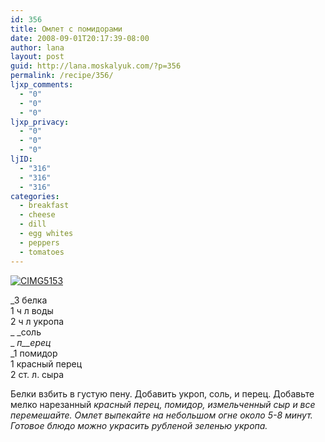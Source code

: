 ```yaml
---
id: 356
title: Омлет с помидорами
date: 2008-09-01T20:17:39-08:00
author: lana
layout: post
guid: http://lana.moskalyuk.com/?p=356
permalink: /recipe/356/
ljxp_comments:
  - "0"
  - "0"
  - "0"
ljxp_privacy:
  - "0"
  - "0"
  - "0"
ljID:
  - "316"
  - "316"
  - "316"
categories:
  - breakfast
  - cheese
  - dill
  - egg whites
  - peppers
  - tomatoes
---
```

<a class="flickr-image" title="CIMG5153" rel="flickr-mgr" href="http://www.flickr.com/photos/67405678@N00/2810602612/"><img class="flickr-large" longdesc="http://farm4.static.flickr.com/3270/2810602612_908b3bf4b1_o.jpg" src="http://farm4.static.flickr.com/3270/2810602612_0f028a926f.jpg" alt="CIMG5153" /></a>

_3 белка  
1 ч л воды  
2 ч л укропа  
_ _соль  
_ _п__ерец_  
_1 помидор  
1 красный перец  
2 ст. л. сыра</p> 

Белки взбить в густую пену. Добавить укроп, соль, и перец. Добавьте мелко нарезанный </em>_красный_ _перец, помидор, измельченный сыр и все перемешайте. Омлет выпекайте на небольшом огне около 5-8 минут. Готовое блюдо можно украсить рубленой зеленью укропа._